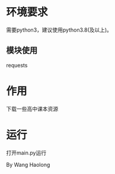 # 环境要求
需要python3，建议使用python3.8(及以上)。
## 模块使用
requests
# 作用
下载一些高中课本资源
# 运行
打开main.py运行

By Wang Haolong